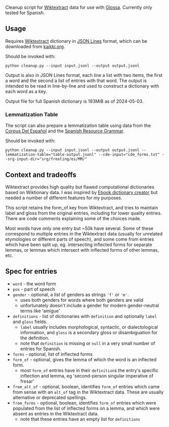 Cleanup script for [Wiktextract](https://github.com/tatuylonen/wiktextract) data for use with [Glossa](https://github.com/herschelrs/glossa-frontend). Currently only tested for Spanish.
## Usage
Requires [Wiktextract](https://github.com/tatuylonen/wiktextract) dictionary in [JSON Lines](https://jsonlines.org/) format, which can be downloaded from [kaikki.org](https://kaikki.org/).

Should be invoked with:
```
python cleanup.py --input input.jsonl --output output.jsonl
```
Output is also in JSON Lines format, each line a list with two items, the first a word and the second a list of entries with that word. The output is intended to be read in line-by-line and used to construct a dictionary with each word as a key.

Output file for full Spanish dictionary is 193MiB as of 2024-05-03.

### Lemmatization Table
The script can also prepare a lemmatization table using data from the [Corpus Del Español](https://www.corpusdelespanol.org/) and the [Spanish Resource Grammar](https://web.archive.org/web/20100618195532/http://www.upf.edu/pdi/iula/montserrat.marimon/srg.html).

Should be invoked with:
```
python cleanup.py --input input.jsonl --output output.jsonl --lemmatization-table="table-output.jsonl" --cde-input="cde_forms.txt" --srg-input-dir="srg/freeling/es/MM/"
```

## Context and tradeoffs
Wiktextract provides high quality but flawed computational dictionaries based on Wiktionary data. I was inspired by [Ebook dictionary creator](https://github.com/Vuizur/ebook_dictionary_creator) but needed a number of different features for my purposes. 

This script retains the form_of key from Wiktextract, and tries to maintain label and gloss from the original entries, including for lower quality entries. There are code comments explaining some of the choices made.

Most words have only one entry but ~50k have several. Some of these correspond to multiple entries in the Wiktextract data (usually for unrelated etymologies or different parts of speech), and some come from entries which have been split up, eg. intersecting inflected forms for separate lemmas, or lemmas which intersect with inflected forms of other lemmas, etc.

## Spec for entries
- `word` - the word form
- `pos` - part of speech
- `gender` - optional, a *list* of genders as strings `'f'` or `'m'`. 
    - uses both genders for words where both genders are valid
    - unfortunately doesn't include a gender for modern gender-neutral terms like 'amigue'
- `definitions` - list of dictionaries with `definition` and optionally `label` and `gloss` fields. 
    - `label` usually includes morphological, syntactic, or dialectological information, and `gloss` is a secondary gloss or disambiguation for the definition.
    - note that `definition` is missing or `null` in a very small number of entries for Spanish.
- `forms` - optional, list of inflected forms
- `form_of` - optional, gives the lemma of which the word is an inflected form.
	- most `form_of` entries have in their `definition`s the entry's specific inflection and lemma, eg 'second-person singular imperative of fresar'
- `from_alt_of` - optional, boolean, identifies `form_of` entries which came from sense with an `alt_of` tag in the Wiktextract data. These are usually alternative or deprecated spellings.
- `from_forms` - optional, boolean, identifies `form_of` entries which were populated from the list of inflected forms on a lemma, and which were absent as entries in the Wiktextract data.
    - note that these entries have an empty list for `definitions`